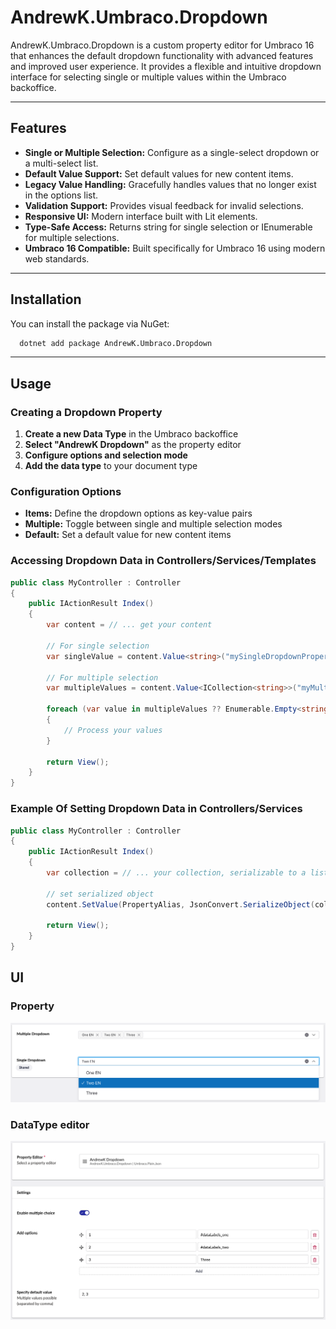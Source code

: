 # AndrewK.Umbraco.Dropdown

AndrewK.Umbraco.Dropdown is a custom property editor for Umbraco 16 that enhances the default dropdown functionality with advanced features and improved user experience. It provides a flexible and intuitive dropdown interface for selecting single or multiple values within the Umbraco backoffice.

---

## Features

- **Single or Multiple Selection:** Configure as a single-select dropdown or a multi-select list.
- **Default Value Support:** Set default values for new content items.
- **Legacy Value Handling:** Gracefully handles values that no longer exist in the options list.
- **Validation Support:** Provides visual feedback for invalid selections.
- **Responsive UI:** Modern interface built with Lit elements.
- **Type-Safe Access:** Returns string for single selection or IEnumerable<string> for multiple selections.
- **Umbraco 16 Compatible:** Built specifically for Umbraco 16 using modern web standards.

---

## Installation

You can install the package via NuGet:

```bash
  dotnet add package AndrewK.Umbraco.Dropdown
```

---

## Usage

### Creating a Dropdown Property

1. **Create a new Data Type** in the Umbraco backoffice
2. **Select "AndrewK Dropdown"** as the property editor
3. **Configure options and selection mode**
4. **Add the data type** to your document type

### Configuration Options

- **Items:** Define the dropdown options as key-value pairs
- **Multiple:** Toggle between single and multiple selection modes
- **Default:** Set a default value for new content items

### Accessing Dropdown Data in Controllers/Services/Templates

```csharp
public class MyController : Controller
{
    public IActionResult Index()
    {
        var content = // ... get your content

        // For single selection
        var singleValue = content.Value<string>("mySingleDropdownProperty");

        // For multiple selection
        var multipleValues = content.Value<ICollection<string>>("myMultiDropdownProperty");

        foreach (var value in multipleValues ?? Enumerable.Empty<string>())
        {
            // Process your values
        }

        return View();
    }
}
```

### Example Of Setting Dropdown Data in Controllers/Services

```csharp
public class MyController : Controller
{
    public IActionResult Index()
    {
        var collection = // ... your collection, serializable to a list of strings
        
        // set serialized object
        content.SetValue(PropertyAlias, JsonConvert.SerializeObject(collection));
        
        return View();
    }
}
```

## UI

### Property

![Property](https://raw.githubusercontent.com/KudAndrii/UmbracoExtensions/refs/heads/master/AndrewK.Umbraco.Extensions.Dropdown/docs/property-example.png)

### DataType editor

![DataType editor](https://raw.githubusercontent.com/KudAndrii/UmbracoExtensions/refs/heads/master/AndrewK.Umbraco.Extensions.Dropdown/docs/data-type-editor-example.png)